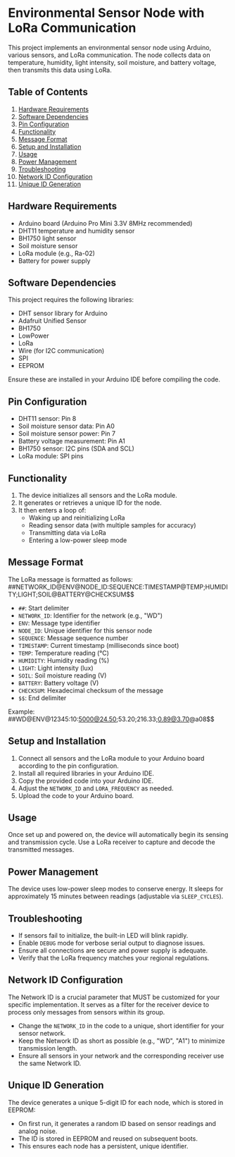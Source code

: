# Environmental Sensor Node with LoRa Communication

This project implements an environmental sensor node using Arduino, various sensors, and LoRa communication. The node collects data on temperature, humidity, light intensity, soil moisture, and battery voltage, then transmits this data using LoRa.

## Table of Contents
1. [Hardware Requirements](#hardware-requirements)
2. [Software Dependencies](#software-dependencies)
3. [Pin Configuration](#pin-configuration)
4. [Functionality](#functionality)
5. [Message Format](#message-format)
6. [Setup and Installation](#setup-and-installation)
7. [Usage](#usage)
8. [Power Management](#power-management)
9. [Troubleshooting](#troubleshooting)
10. [Network ID Configuration](#network-id-configuration)
11. [Unique ID Generation](#unique-id-generation)

## Hardware Requirements

- Arduino board (Arduino Pro Mini 3.3V 8MHz recommended)
- DHT11 temperature and humidity sensor
- BH1750 light sensor
- Soil moisture sensor
- LoRa module (e.g., Ra-02)
- Battery for power supply

## Software Dependencies

This project requires the following libraries:

- DHT sensor library for Arduino
- Adafruit Unified Sensor
- BH1750
- LowPower
- LoRa
- Wire (for I2C communication)
- SPI
- EEPROM

Ensure these are installed in your Arduino IDE before compiling the code.

## Pin Configuration

- DHT11 sensor: Pin 8
- Soil moisture sensor data: Pin A0
- Soil moisture sensor power: Pin 7
- Battery voltage measurement: Pin A1
- BH1750 sensor: I2C pins (SDA and SCL)
- LoRa module: SPI pins

## Functionality

1. The device initializes all sensors and the LoRa module.
2. It generates or retrieves a unique ID for the node.
3. It then enters a loop of:
   - Waking up and reinitializing LoRa
   - Reading sensor data (with multiple samples for accuracy)
   - Transmitting data via LoRa
   - Entering a low-power sleep mode

## Message Format

The LoRa message is formatted as follows:
##NETWORK_ID@ENV@NODE_ID:SEQUENCE:TIMESTAMP@TEMP;HUMIDITY;LIGHT;SOIL@BATTERY@CHECKSUM$$

- `##`: Start delimiter
- `NETWORK_ID`: Identifier for the network (e.g., "WD")
- `ENV`: Message type identifier
- `NODE_ID`: Unique identifier for this sensor node
- `SEQUENCE`: Message sequence number
- `TIMESTAMP`: Current timestamp (milliseconds since boot)
- `TEMP`: Temperature reading (°C)
- `HUMIDITY`: Humidity reading (%)
- `LIGHT`: Light intensity (lux)
- `SOIL`: Soil moisture reading (V)
- `BATTERY`: Battery voltage (V)
- `CHECKSUM`: Hexadecimal checksum of the message
- `$$`: End delimiter

Example:
##WD@ENV@12345:10:5000@24.50;53.20;216.33;0.89@3.70@a08$$

## Setup and Installation

1. Connect all sensors and the LoRa module to your Arduino board according to the pin configuration.
2. Install all required libraries in your Arduino IDE.
3. Copy the provided code into your Arduino IDE.
4. Adjust the `NETWORK_ID` and `LORA_FREQUENCY` as needed.
5. Upload the code to your Arduino board.

## Usage

Once set up and powered on, the device will automatically begin its sensing and transmission cycle. Use a LoRa receiver to capture and decode the transmitted messages.

## Power Management

The device uses low-power sleep modes to conserve energy. It sleeps for approximately 15 minutes between readings (adjustable via `SLEEP_CYCLES`).

## Troubleshooting

- If sensors fail to initialize, the built-in LED will blink rapidly.
- Enable `DEBUG` mode for verbose serial output to diagnose issues.
- Ensure all connections are secure and power supply is adequate.
- Verify that the LoRa frequency matches your regional regulations.

## Network ID Configuration

The Network ID is a crucial parameter that MUST be customized for your specific implementation. It serves as a filter for the receiver device to process only messages from sensors within its group.

- Change the `NETWORK_ID` in the code to a unique, short identifier for your sensor network.
- Keep the Network ID as short as possible (e.g., "WD", "A1") to minimize transmission length.
- Ensure all sensors in your network and the corresponding receiver use the same Network ID.

## Unique ID Generation

The device generates a unique 5-digit ID for each node, which is stored in EEPROM:

- On first run, it generates a random ID based on sensor readings and analog noise.
- The ID is stored in EEPROM and reused on subsequent boots.
- This ensures each node has a persistent, unique identifier.